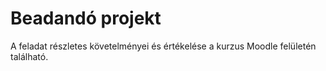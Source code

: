 # Beadandó projekt

A feladat részletes követelményei és értékelése a kurzus Moodle felületén található.